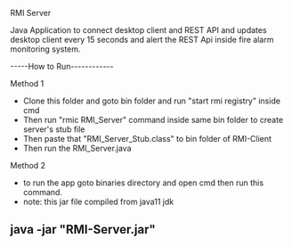RMI Server

Java Application to connect desktop client and REST API and updates desktop client every 15 seconds and alert the REST Api inside fire alarm monitoring system. 

-----How to Run------------

Method 1

* Clone this folder and goto bin folder and run "start rmi registry" inside cmd
* Then run "rmic RMI_Server" command inside same bin folder to create server's stub file
* Then paste that "RMI_Server_Stub.class" to bin folder of RMI-Client
* Then run the RMI_Server.java

Method 2

* to run the app goto binaries directory and open cmd then run this command.
* note: this jar file compiled from java11 jdk 

## java -jar "RMI-Server.jar"
